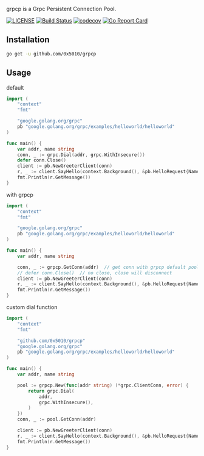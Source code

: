 grpcp is a Grpc Persistent Connection Pool.

[![LICENSE](https://img.shields.io/badge/license-MIT-orange.svg)](LICENSE)
[![Build Status](https://travis-ci.org/0x5010/grpcp.png?branch=master)](https://travis-ci.org/0x5010/grpcp)
[![codecov](https://codecov.io/gh/0x5010/grpcp/branch/master/graph/badge.svg)](https://codecov.io/gh/0x5010/grpcp/)
[![Go Report Card](https://goreportcard.com/badge/github.com/0x5010/grpcp)](https://goreportcard.com/report/github.com/0x5010/grpcp)

Installation
-----------

```bash
go get -u github.com/0x5010/grpcp
```

Usage
-----------

default

```go
import (
    "context"
    "fmt"

    "google.golang.org/grpc"
    pb "google.golang.org/grpc/examples/helloworld/helloworld"
)

func main() {
    var addr, name string
    conn, _ := grpc.Dial(addr, grpc.WithInsecure())
    defer conn.Close()
    client := pb.NewGreeterClient(conn)
    r, _ := client.SayHello(context.Background(), &pb.HelloRequest{Name: name})
    fmt.Println(r.GetMessage())
}
```

with grpcp

```go
import (
    "context"
    "fmt"

    "google.golang.org/grpc"
    pb "google.golang.org/grpc/examples/helloworld/helloworld"
)

func main() {
    var addr, name string

    conn, _ := grpcp.GetConn(addr)  // get conn with grpcp default pool
    // defer conn.Close()  // no close, close will disconnect
    client := pb.NewGreeterClient(conn)
    r, _ := client.SayHello(context.Background(), &pb.HelloRequest{Name: name})
    fmt.Println(r.GetMessage())
}
```

custom dial function

```go
import (
    "context"
    "fmt"

    "github.com/0x5010/grpcp"
    "google.golang.org/grpc"
    pb "google.golang.org/grpc/examples/helloworld/helloworld"
)

func main() {
    var addr, name string

    pool := grpcp.New(func(addr string) (*grpc.ClientConn, error) {
        return grpc.Dial(
            addr,
            grpc.WithInsecure(),
        )
    })
    conn, _ := pool.GetConn(addr)

    client := pb.NewGreeterClient(conn)
    r, _ := client.SayHello(context.Background(), &pb.HelloRequest{Name: name})
    fmt.Println(r.GetMessage())
}
```
